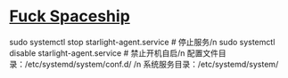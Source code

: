 # [Fuck Spaceship](https://www.spaceship.com)
sudo systemctl stop starlight-agent.service    # 停止服务/n
sudo systemctl disable starlight-agent.service # 禁止开机自启/n
配置文件目录：/etc/systemd/system/conf.d/ /n
系统服务目录：/etc/systemd/system/
